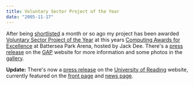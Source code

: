 ```yaml
---
title: Voluntary Sector Project of the Year
date: "2005-11-17"
---
```


After being [shortlisted](https://web.archive.org/web/20060227194859/http://www.computingawards.net/Shortlist.asp?id=0) a month or so ago my project has been awarded [Voluntary Sector Project of the Year](https://web.archive.org/web/20060220210747/http://www.computingawards.net/Winners.asp?id=0) at this years [Computing Awards for Excellence](https://web.archive.org/web/20060212061556/http://computingawards.net/home.asp) at Battersea Park Arena, hosted by Jack Dee. There's a [press release](http://www.gap.org.uk/umedia/release27.htm) on the [GAP](http://www.gap.org.uk/) website for more information and some photos in the [gallery](/404).

**Update:** There's now a [press release](https://web.archive.org/web/20070219151548/http://www.extra.rdg.ac.uk/news/details.asp?ID=583) on the [University of Reading](http://www.reading.ac.uk/) website, currently featured on the [front page](http://www.rdg.ac.uk/) and [news page](http://www.extra.rdg.ac.uk/news/).

